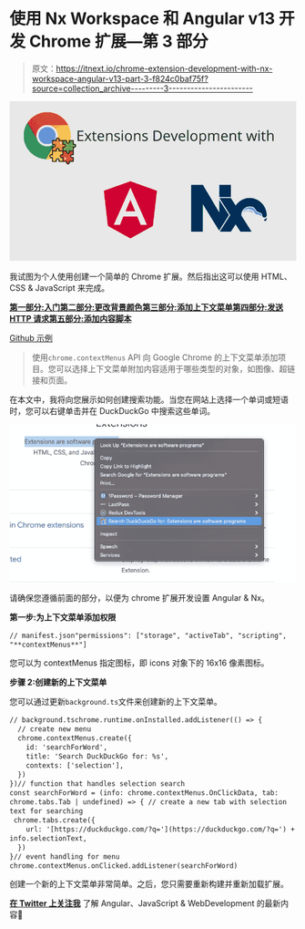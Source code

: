 # 使用 Nx Workspace 和 Angular v13 开发 Chrome 扩展—第 3 部分

> 原文：<https://itnext.io/chrome-extension-development-with-nx-workspace-angular-v13-part-3-f824c0baf75f?source=collection_archive---------3----------------------->

![](img/b24417ca6d6608f5f6a3682f4379deee.png)

我试图为个人使用创建一个简单的 Chrome 扩展。然后指出这可以使用 HTML、CSS & JavaScript 来完成。

[**第一部分:入门**](/chrome-extension-development-with-nx-workspace-angular-v13-48cf3d2c2a41)[**第二部分:更改背景颜色**](https://medium.com/@dalenguyen/chrome-extension-development-with-nx-workspace-angular-v13-f9163e545c8f)[**第三部分:添加上下文菜单**](https://medium.com/@dalenguyen/chrome-extension-development-with-nx-workspace-angular-v13-part-3-f824c0baf75f)[**第四部分:发送 HTTP 请求**](https://medium.com/@dalenguyen/chrome-extension-development-with-nx-workspace-angular-v13-part-4-948fcc51e0f8)[**第五部分:添加内容脚本**](https://dalenguyen.medium.com/chrome-extension-development-with-nx-workspace-angular-v13-part-5-7245829ea87c)

[Github 示例](https://github.com/dalenguyen/dalenguyen.github.io/tree/dev/apps/ext-utils)

> 使用`chrome.contextMenus` API 向 Google Chrome 的上下文菜单添加项目。您可以选择上下文菜单附加内容适用于哪些类型的对象，如图像、超链接和页面。

在本文中，我将向您展示如何创建搜索功能。当您在网站上选择一个单词或短语时，您可以右键单击并在 DuckDuckGo 中搜索这些单词。

![](img/0ec819fddc112ef8dbb8c330ae11bb2f.png)

请确保您遵循前面的部分，以便为 chrome 扩展开发设置 Angular & Nx。

**第一步:为上下文菜单添加权限**

```
// manifest.json"permissions": ["storage", "activeTab", "scripting", "**contextMenus**"]
```

您可以为 contextMenus 指定图标，即 icons 对象下的 16x16 像素图标。

**步骤 2:创建新的上下文菜单**

您可以通过更新`background.ts`文件来创建新的上下文菜单。

```
// background.tschrome.runtime.onInstalled.addListener(() => {
  // create new menu
  chrome.contextMenus.create({
    id: 'searchForWord',
    title: 'Search DuckDuckGo for: %s',
    contexts: ['selection'],
  })
})// function that handles selection search
const searchForWord = (info: chrome.contextMenus.OnClickData, tab: chrome.tabs.Tab | undefined) => { // create a new tab with selection text for searching 
 chrome.tabs.create({
    url: '[https://duckduckgo.com/?q='](https://duckduckgo.com/?q=') + info.selectionText,
  })
}// event handling for menu
chrome.contextMenus.onClicked.addListener(searchForWord)
```

创建一个新的上下文菜单非常简单。之后，您只需要重新构建并重新加载扩展。

[**在 Twitter 上关注我**](https://twitter.com/dale_nguyen) 了解 Angular、JavaScript & WebDevelopment 的最新内容👐